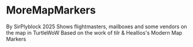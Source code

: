# MoreMapMarkers
By SirPlyblock 2025
Shows flightmasters, mailboxes and some vendors on the map in TurtleWoW
Based on the work of tilr & Heallios's Modern Map Markers
